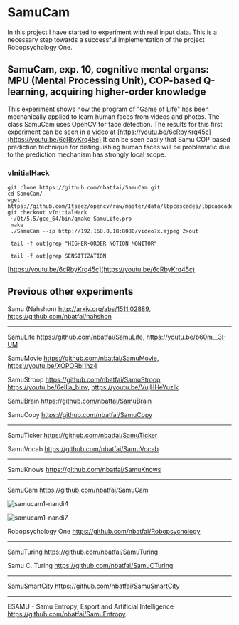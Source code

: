 # SamuCam
In this project I have started to experiment with real input data. 
This is a necessary step towards a successful implementation of the project Robopsychology One.

## SamuCam, exp. 10, cognitive mental organs: MPU (Mental Processing Unit), COP-based Q-learning, acquiring higher-order knowledge
This experiment shows how the program of ["Game of Life"](https://github.com/nbatfai/SamuBrain) 
has been mechanically applied to learn human faces from videos and photos. The class SamuCam uses OpenCV for face detection. 
The results for this first experiment can be seen in a video at [https://youtu.be/6cRbyKrq45c](https://youtu.be/6cRbyKrq45c)
It can be seen easily that Samu COP-based prediction technique for distinguishing human faces will be problematic 
due to the prediction mechanism has strongly local scope.

### vInitialHack

```
git clone https://github.com/nbatfai/SamuCam.git
cd SamuCam/
wget https://github.com/Itseez/opencv/raw/master/data/lbpcascades/lbpcascade_frontalface.xml
git checkout vInitialHack
 ~/Qt/5.5/gcc_64/bin/qmake SamuLife.pro
 make
 ./SamuCam --ip http://192.168.0.18:8080/video?x.mjpeg 2>out 
```

```
 tail -f out|grep "HIGHER-ORDER NOTION MONITOR"
```

``` 
 tail -f out|grep SENSITIZATION
 ```

[https://youtu.be/6cRbyKrq45c](https://youtu.be/6cRbyKrq45c) 
 
## Previous other experiments

Samu (Nahshon)
http://arxiv.org/abs/1511.02889,
https://github.com/nbatfai/nahshon

---

SamuLife
https://github.com/nbatfai/SamuLife,
https://youtu.be/b60m__3I-UM

SamuMovie
https://github.com/nbatfai/SamuMovie,
https://youtu.be/XOPORbI1hz4

SamuStroop
https://github.com/nbatfai/SamuStroop,
https://youtu.be/6elIla_bIrw,
https://youtu.be/VujHHeYuzIk

SamuBrain
https://github.com/nbatfai/SamuBrain

SamuCopy
https://github.com/nbatfai/SamuCopy

---

SamuTicker
https://github.com/nbatfai/SamuTicker

SamuVocab
https://github.com/nbatfai/SamuVocab

--- 

SamuKnows
https://github.com/nbatfai/SamuKnows

---

SamuCam
https://github.com/nbatfai/SamuCam

![samucam1-nandi4](https://cloud.githubusercontent.com/assets/3148120/14001514/91fbb354-f146-11e5-9a0a-5d551bee494a.png)

![samucam1-nandi7](https://cloud.githubusercontent.com/assets/3148120/14001569/e5268d56-f146-11e5-9f6b-f4fbf6c007e2.png)

Robopsychology One
https://github.com/nbatfai/Robopsychology

---

SamuTuring
https://github.com/nbatfai/SamuTuring

Samu C. Turing
https://github.com/nbatfai/SamuCTuring

---

SamuSmartCity
https://github.com/nbatfai/SamuSmartCity

---

ESAMU - Samu Entropy, Esport and Artificial Intelligence
https://github.com/nbatfai/SamuEntropy

